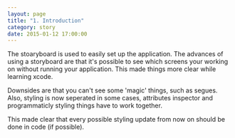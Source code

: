 ```yaml
---
layout: page
title: "1. Introduction"
category: story
date: 2015-01-12 17:00:00
---
```


The stoaryboard is used to easily set up the application. The advances of using a storyboard are that it's possible to see which screens your working on without running your application. This made things more clear while learning xcode. 

Downsides are that you can't see some 'magic' things, such as segues. Also, styling is now seperated in some cases, attributes inspector and programmaticly styling things have to work together. 

This made clear that every possible styling update from now on should be done in code (if possible).
